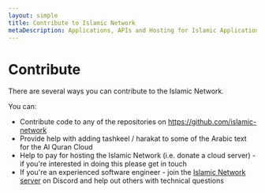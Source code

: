 ```yaml
---
layout: simple
title: Contribute to Islamic Network
metaDescription: Applications, APIs and Hosting for Islamic Applications
---
```


# Contribute

There are several ways you can contribute to the Islamic Network.

You can:

* Contribute code to any of the repositories on <a href="https://github.com/islamic-network" target="_blank">https://github.com/islamic-network</a>
* Provide help with adding tashkeel / harakat to some of the Arabic text for the Al Quran Cloud
* Help to pay for hosting the Islamic Network (i.e. donate a cloud server) - if you're interested in doing this please get in touch
* If you're an experienced software engineer - join the <a href="https://discord.gg/FwUy69M" target="_blank">Islamic Network server</a> on Discord and help out others with technical questions
